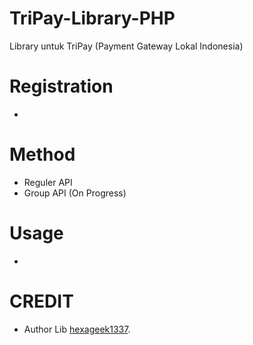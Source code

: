 # TriPay-Library-PHP
Library untuk TriPay (Payment Gateway Lokal Indonesia)

# Registration
-

# Method
- Reguler API
- Group API (On Progress)

# Usage
-

# CREDIT
- Author Lib [hexageek1337](https://github.com/hexageek1337/TriPay-Library/).
